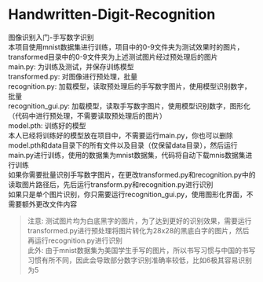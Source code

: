 # Handwritten-Digit-Recognition
图像识别入门-手写数字识别   
本项目使用mnist数据集进行训练，项目中的0-9文件夹为测试效果时的图片，transformed目录中的0-9文件夹为上述测试图片经过预处理后的图片   
main.py: 为训练及测试，并保存训练模型   
transformed.py: 对图像进行预处理，批量   
recognition.py: 加载模型，读取预处理后的手写数字图片，使用模型识别数字，批量   
recognition_gui.py: 加载模型，读取手写数字图片，使用模型识别数字，图形化（代码中进行预处理，不需要读取预处理后的图片）   
model.pth: 训练好的模型   
本人已经将训练好的模型放在项目中，不需要运行main.py，你也可以删除model.pth和data目录下的所有文件以及目录（仅保留data目录），然后运行main.py进行训练，使用的数据集为mnist数据集，代码将自动下载mnis数据集进行训练   
如果你需要批量识别手写数字图片，在更改transformed.py和recognition.py中的读取图片路径后，先后运行transform.py和recognition.py进行识别   
如果只是单个图片识别，你只需要运行recognition_gui.py，使用图形化界面，不需要额外更改文件内容
> 注意: 测试图片均为白底黑字的图片，为了达到更好的识别效果，需要运行transformed.py进行预处理将图片转化为28x28的黑底白字的图片，然后再运行recognition.py进行识别   
> 此外: 由于mnist数据集为美国学生手写的图片，所以书写习惯与中国的书写习惯有所不同，因此会导致部分数字识别准确率较低，比如6极其容易识别为5
